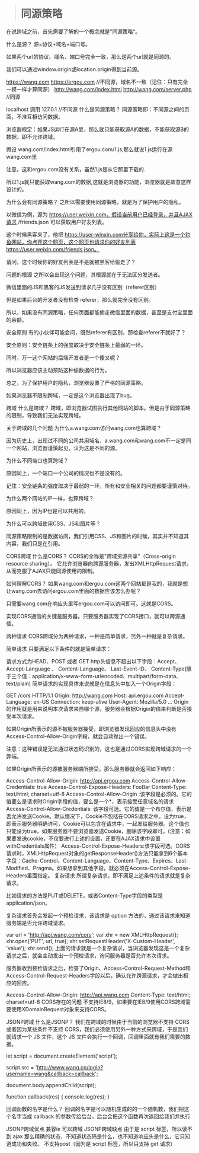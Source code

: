 > # 同源策略
在说跨域之前，首先需要了解的一个概念就是”同源策略“。

什么是源？
源=协议+域名+端口号。

如果两个url的协议、域名、端口号完全一致，那么这两个url就是同源的。

我们可以通过window.origin或location.origin得到当前源。

https://wang.com
https://ergou.com
//不同源，域名不一致（记住：只有完全一模一样才算同源）
 http://wang.com/index.html
http://wang.com/server.php
//同源

localhost 调用 127.0.1 
//不同源
什么是同源策略？
同源策略即：不同源之间的页面，不准互相访问数据。

浏览器规定：如果JS运行在源A里，那么就只能获取源A的数据，不能获取源B的数据，即不允许跨域。

假设 wang.com/index.html引用了ergou.com/1.js,那么就说1.js运行在源wang.com里

注意，这和ergou.com没有关系，虽然1.js是从它那里下载的.

所以1.js就只能获取wang.com的数据,这就是浏览器的功能，浏览器就是故意这样设计的。

为什么会有同源策略？
之所以需要使用同源策略，就是为了保护用户的隐私。

以微信为例，源为 https://user.weixin.com，假设当前用户已经登录，并且AJAX请求 /friends.json 可以获取用户好友列表。

这个时候黑客来了，他把 https://user-winxin.com分享给你，实际上这是一个钓鱼网站，你点开这个网页，这个网页也请求你的好友列表 https://user.weixin.com/friends.json。

请问，这个时候你的好友列表是不是就被黑客给偷走了？

问题的根源
之所以会出现这个问题，其根源就在于无法区分发送者。

微信里面的JS和黑客的JS发送到请求几乎没有区别（referer区别）

但是如果后台的开发者没有检查 referer，那么就完全没有区别。

所以，如果没有同源策略，任何页面都能偷走微信里面的数据，甚至是支付宝里面的余额。

安全原则
有的小伙伴可能会问，既然referer有区别，那检查referer不就好了？

安全原则：安全链条上的强度取决于安全链条上最弱的一环。

同时，万一这个网站的后端开发者是一个傻叉呢？

所以浏览器应该主动预防这种偷数据的行为。

总之，为了保护用户的隐私，浏览器设置了严格的同源策略。

如果浏览器不限制跨域，一定是这个浏览器出现了bug。

跨域
什么是跨域？
跨域，即浏览器试图执行其他网站的脚本。但是由于同源策略的限制，导致我们无法实现跨域。

关于跨域的几个问题
为什么a.wang.com访问wang.com也算跨域？

因为历史上，出现过不同的公司共用域名，a.wang.com和wang.com不一定是同一个网站，浏览器谨慎起见，认为这是不同的源。

为什么不同端口也算跨域？

原因同上，一个端口一个公司的情况也不是没有的。

记住：安全链条的强度取决于最弱的一环，所有和安全相关的问题都要谨慎对待。

为什么两个网站的IP一样，也算跨域？

原因同上，因为IP也是可以共用的。

为什么可以跨域使用CSS、JS和图片等？

同源策略限制的是数据访问，我们引用CSS、JS和图片的时候，其实并不知道其内容，我们只是在引用。

CORS跨域
什么是CORS？
CORS的全称是"跨域资源共享"（Cross-origin resource sharing）。 它允许浏览器向跨源服务器，发出XMLHttpRequest请求，从而克服了AJAX只能同源使用的限制。

如何理解CORS？
如果wang.com和ergou.com这两个网站都是我的，我就是想让wang.com去访问ergou.com里面的数据应该怎么办呢？

只需要wang.com在响应头里写ergou.com可以访问即可。这就是CORS。

实现CORS通信的关键是服务器。只要服务器实现了CORS接口，就可以跨源通信。

两种请求
CORS跨域分为两种请求，一种是简单请求，另外一种就是复杂请求。

简单请求
只要满足以下条件的就是简单请求：

请求方式为HEAD、POST 或者 GET
http头信息不超出以下字段：Accept、Accept-Language 、 Content-Language、 Last-Event-ID、 Content-Type(限于三个值：application/x-www-form-urlencoded、multipart/form-data、text/plain)
简单请求的实现具体来说就是在信息头中加入一个Origin字段：

GET /cors HTTP/1.1
Origin: http://wang.com
Host: api.ergou.com
Accept-Language: en-US
Connection: keep-alive
User-Agent: Mozilla/5.0
...
Origin的作用就是用来说明本次请求来自哪个源，服务器会根据Origin的值来判断是否接受本次请求。

如果Origin所表示的源不被服务器接受，即浏览器发现回应的信息头中没有Access-Control-Allow-Origin字段，就会自动抛出一个错误。

注意：这种错误是无法通过状态码识别的，这也是通过CORS实现跨域请求的一个弊端。

如果Origin所表示的源被服务器端所接受，那么服务器就会返回如下响应：

Access-Control-Allow-Origin: http://api.ergou.com
Access-Control-Allow-Credentials: true
Access-Control-Expose-Headers: FooBar
Content-Type: text/html; charset=utf-8
Access-Control-Allow-Origin :该字段是必须的。它的值要么是请求时Origin字段的值，要么是一个*，表示接受任意域名的请求
Access-Control-Allow-Credentials: 该字段可选。它的值是一个布尔值，表示是否允许发送Cookie。默认情况下，Cookie不包括在CORS请求之中。设为true，即表示服务器明确许可，Cookie可以包含在请求中，一起发给服务器。这个值也只能设为true，如果服务器不要浏览器发送Cookie，删除该字段即可。(注意：如果要发送cookie，不仅要进行上述的设置，还要在AJAX请求中设置withCredentials属性）
Access-Control-Expose-Headers:该字段可选。CORS请求时，XMLHttpRequest对象的getResponseHeader()方法只能拿到6个基本字段：Cache-Control、Content-Language、Content-Type、Expires、Last-Modified、Pragma。如果想拿到其他字段，就必须在Access-Control-Expose-Headers里面指定。
复杂请求
所谓复杂请求，即不满足上述条件的请求就是复杂请求。

比如请求的方法是PUT或DELETE，或者Content-Type字段的类型是application/json。

复杂请求首先会发起一个预检请求，该请求是 option 方法的，通过该请求来知道服务端是否允许跨域请求。

var url = 'http://api.wang.com/cors';
var xhr = new XMLHttpRequest();
xhr.open('PUT', url, true);
xhr.setRequestHeader('X-Custom-Header', 'value');
xhr.send();
上面的请求就是一个复杂请求，当浏览器发现这是一个复杂请求之后，就会主动发出一个预检请求，询问服务器是否允许本次请求。

服务器收到预检请求之后，检查了Origin、Access-Control-Request-Method和Access-Control-Request-Headers字段以后，确认允许跨源请求，才会做出相应的回应。

Access-Control-Allow-Origin: http://api.wang.com
Content-Type: text/html; charset=utf-8
CORS存在的问题
不支持IE8/9，如果要在IE8/9使用CORS跨域需要使用XDomainRequest对象来支持CORS。

JSONP跨域
什么是JSONP？
我们在跨域的时候由于当前的浏览器不支持 CORS 或者因为某些条件不支持 CORS，我们必须使用另外一种方式来跨域，于是我们就请求一个 JS 文件，这个 JS 文件会执行一个回调，回调里面就有我们需要的数据。

let script = document.createElement('script');

script.src = 'http://www.wang.cn/login?username=wang&callback=callback';

document.body.appendChild(script);

function callback(res) {
  console.log(res);
}

回调函数的名字是什么？
回调的名字是可以随机生成的的一个随机数，我们把这个名字当成 callback 的参数传给后台，后台会把这个函数再次返回给我们并执行

JSONP跨域优点
兼容ie
可以跨域
JSONP跨域缺点
由于是 script 标签，所以读不到 ajax 那么精确的状态，不知道状态码是什么，也不知道响应头是什么，它只知道成功和失败。
不支持post（因为是 script 标签，所以只支持 get 请求）
